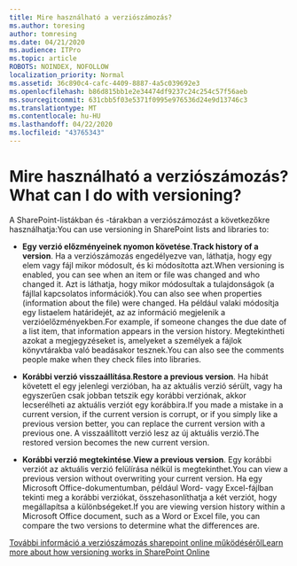 ```yaml
---
title: Mire használható a verziószámozás?
ms.author: toresing
author: tomresing
ms.date: 04/21/2020
ms.audience: ITPro
ms.topic: article
ROBOTS: NOINDEX, NOFOLLOW
localization_priority: Normal
ms.assetid: 36c890c4-cafc-4409-8887-4a5c039692e3
ms.openlocfilehash: b86d815bb1e2e34474df9237c24c254c57f56aeb
ms.sourcegitcommit: 631cbb5f03e5371f0995e976536d24e9d13746c3
ms.translationtype: MT
ms.contentlocale: hu-HU
ms.lasthandoff: 04/22/2020
ms.locfileid: "43765343"
---
```

# <a name="what-can-i-do-with-versioning"></a><span data-ttu-id="8a6cd-102">Mire használható a verziószámozás?</span><span class="sxs-lookup"><span data-stu-id="8a6cd-102">What can I do with versioning?</span></span>

<span data-ttu-id="8a6cd-103">A SharePoint-listákban és -tárakban a verziószámozást a következőkre használhatja:</span><span class="sxs-lookup"><span data-stu-id="8a6cd-103">You can use versioning in SharePoint lists and libraries to:</span></span>
  
- <span data-ttu-id="8a6cd-104">**Egy verzió előzményeinek nyomon követése**.</span><span class="sxs-lookup"><span data-stu-id="8a6cd-104">**Track history of a version**.</span></span> <span data-ttu-id="8a6cd-105">Ha a verziószámozás engedélyezve van, láthatja, hogy egy elem vagy fájl mikor módosult, és ki módosította azt.</span><span class="sxs-lookup"><span data-stu-id="8a6cd-105">When versioning is enabled, you can see when an item or file was changed and who changed it.</span></span> <span data-ttu-id="8a6cd-106">Azt is láthatja, hogy mikor módosultak a tulajdonságok (a fájllal kapcsolatos információk).</span><span class="sxs-lookup"><span data-stu-id="8a6cd-106">You can also see when properties (information about the file) were changed.</span></span> <span data-ttu-id="8a6cd-107">Ha például valaki módosítja egy listaelem határidejét, az az információ megjelenik a verzióelőzményekben.</span><span class="sxs-lookup"><span data-stu-id="8a6cd-107">For example, if someone changes the due date of a list item, that information appears in the version history.</span></span> <span data-ttu-id="8a6cd-108">Megtekintheti azokat a megjegyzéseket is, amelyeket a személyek a fájlok könyvtárakba való beadásakor tesznek.</span><span class="sxs-lookup"><span data-stu-id="8a6cd-108">You can also see the comments people make when they check files into libraries.</span></span> 
    
- <span data-ttu-id="8a6cd-109">**Korábbi verzió visszaállítása**.</span><span class="sxs-lookup"><span data-stu-id="8a6cd-109">**Restore a previous version**.</span></span> <span data-ttu-id="8a6cd-110">Ha hibát követett el egy jelenlegi verzióban, ha az aktuális verzió sérült, vagy ha egyszerűen csak jobban tetszik egy korábbi verziónak, akkor lecserélheti az aktuális verziót egy korábbira.</span><span class="sxs-lookup"><span data-stu-id="8a6cd-110">If you made a mistake in a current version, if the current version is corrupt, or if you simply like a previous version better, you can replace the current version with a previous one.</span></span> <span data-ttu-id="8a6cd-111">A visszaállított verzió lesz az új aktuális verzió.</span><span class="sxs-lookup"><span data-stu-id="8a6cd-111">The restored version becomes the new current version.</span></span> 
    
- <span data-ttu-id="8a6cd-112">**Korábbi verzió megtekintése**.</span><span class="sxs-lookup"><span data-stu-id="8a6cd-112">**View a previous version**.</span></span> <span data-ttu-id="8a6cd-113">Egy korábbi verziót az aktuális verzió felülírása nélkül is megtekinthet.</span><span class="sxs-lookup"><span data-stu-id="8a6cd-113">You can view a previous version without overwriting your current version.</span></span> <span data-ttu-id="8a6cd-114">Ha egy Microsoft Office-dokumentumban, például Word- vagy Excel-fájlban tekinti meg a korábbi verziókat, összehasonlíthatja a két verziót, hogy megállapítsa a különbségeket.</span><span class="sxs-lookup"><span data-stu-id="8a6cd-114">If you are viewing version history within a Microsoft Office document, such as a Word or Excel file, you can compare the two versions to determine what the differences are.</span></span> 
    
[<span data-ttu-id="8a6cd-115">További információ a verziószámozás sharepoint online működéséről</span><span class="sxs-lookup"><span data-stu-id="8a6cd-115">Learn more about how versioning works in SharePoint Online</span></span>](https://go.microsoft.com/fwlink/?linkid=875710)
  

